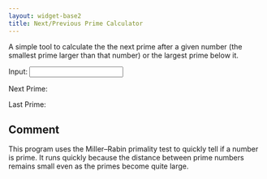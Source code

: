 ```yaml
---
layout: widget-base2
title: Next/Previous Prime Calculator
---
```


A simple tool to calculate the the next prime after a given number (the smallest prime larger than that number) or the largest prime below it.

<label for="next-prime-in">Input:</label>
<input type="number" id="next-prime-in" onchange="nextPrime()">
<p>Next Prime:</p>
<p id="next-prime-out1"></p>
<p>Last Prime:</p>
<p id="next-prime-out2"></p>
<p id="time"></p>
<h2>Comment</h2>
<p>This program uses the Miller–Rabin primality test to quickly tell if a number is prime. 
  It runs quickly because the distance between prime numbers remains small even as the primes 
  become quite large.</p>
<script src="/assets/widgets.js"></script>